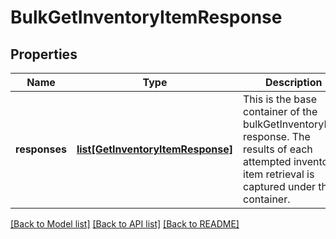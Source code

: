# BulkGetInventoryItemResponse

## Properties
Name | Type | Description | Notes
------------ | ------------- | ------------- | -------------
**responses** | [**list[GetInventoryItemResponse]**](GetInventoryItemResponse.md) | This is the base container of the bulkGetInventoryItem response. The results of each attempted inventory item retrieval is captured under this container. | [optional] 

[[Back to Model list]](../README.md#documentation-for-models) [[Back to API list]](../README.md#documentation-for-api-endpoints) [[Back to README]](../README.md)

